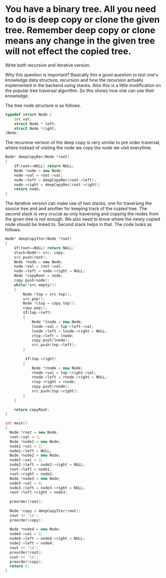 # You have a binary tree. All you need to do is deep copy or clone the given tree. Remember deep copy or clone means any change in the given tree will not effect the copied tree.

Write both recursive and iterative version.

Why this question is important? Basically this a good question to test one's knowledge data structure, recursion and how the recursion actually implemented in the backend using stacks. Also this is a little modification on the popular tree traversal algorithm. So this shows how one can use their knowledge.

The tree node structure is as follows.
```c++
typedef struct Node {
    int val;
    struct Node * left;
    struct Node *right;
}Node;
```
The recursive version of the deep copy is very similar to pre order traversal, where instead of visiting the node we copy the node we visit everytime.

```c++
Node* deepCopyRec(Node *root)
{
    if(root==NULL) return NULL;
    Node *node = new Node;
    node->val = root->val;
    node->left = deepCopyRec(root->left);
    node->right = deepCopyRec(root->right);
    return node;
}
```
The iterative version can make use of two stacks, one for traversing the source tree and and another for keeping track of the copied tree. The second stack is very crucial as only traversing and copying the nodes from the given tree is not enough. We also need to know where the newly copied node should be linked to. Second stack helps in that. The code looks as follows.

```c++
Node* deepCopyIter(Node *root)
{
    if(root==NULL) return NULL;
    stack<Node*> src, copy;
    src.push(root);
    Node *node = new Node;
    node->val = root->val;
    node->left = node->right = NULL;
    Node *copyRoot = node;
    copy.push(node);
    while(!src.empty())
    {
        Node *top = src.top();
        src.pop();
        Node *ctop = copy.top();
        copy.pop();
        if(top->left)
        {
            Node *lnode = new Node;
            lnode->val = top->left->val;
            lnode->left = lnode->right = NULL;
            ctop->left = lnode;
            copy.push(lnode);
            src.push(top->left);
        }
        
         if(top->right)
        {
            Node *rnode = new Node;
            rnode->val = top->right->val;
            rnode->left = rnode->right = NULL;
            ctop->right = rnode;
            copy.push(rnode);
            src.push(top->right);
        }  
    }
        
    return copyRoot;
}

int main()
{
  Node *root = new Node;
  root->val = 1;
  Node *node1 = new Node;
  node1->val = 2;
  node1->left = NULL;
  Node *node2 = new Node;
  node2->val = 3;  
  node2->left = node2->right = NULL;
  root->left = node1;
  root->right = node2;
  Node *node3 = new Node;
  node3->val = 4;
  node3->left = node3->right = NULL;
  root->left->right = node3;
  
  preorder(root);
  
  Node *copy = deepCopyIter(root);
  cout << '\n';
  preorder(copy);
  
  Node *node4 = new Node;
  node4->val = 5;
  node4->left = node4->right = NULL;
  node1->left = node4;
  cout << '\n'; 
  preorder(root);
  cout << '\n';
  preorder(copy);  
  return 0;  
}
```
